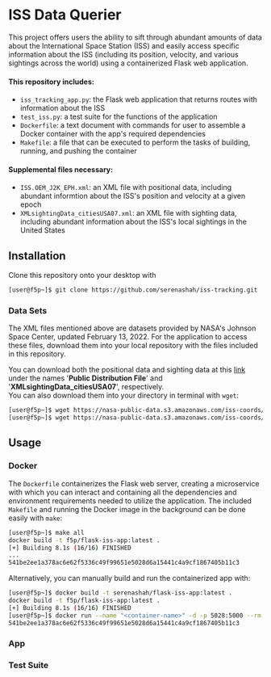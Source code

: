 # ISS Data Querier
This project offers users the ability to sift through abundant amounts of data  about the International Space Station (ISS) and easily access specific information about the ISS (including its position, velocity, and various sightings across the world) using a containerized Flask web application. 
#### This repository includes:
- ```iss_tracking_app.py```: the Flask web application that returns routes with information about the ISS
- ```test_iss.py```: a test suite for the functions of the application
- ```Dockerfile```: a text document with commands for user to assemble a Docker container with the app's required dependencies
- ```Makefile```: a file that can be executed to perform the tasks of building, running, and pushing the container
#### Supplemental files necessary:
- ```ISS.OEM_J2K_EPH.xml```: an XML file with positional data, including abundant informtion about the ISS's position and velocity at a given epoch
- ```XMLsightingData_citiesUSA07.xml```: an XML file with sighting data, including abundant information about the ISS's local sightings in the United States

## Installation
Clone this repository onto your desktop with 
```bash
[user@f5p~]$ git clone https://github.com/serenashah/iss-tracking.git
```
### Data Sets
The XML files mentioned above are datasets provided by NASA's Johnson Space Center, updated February 13, 2022. For the application to access these files, download them into your local repository with the files included in this repository.  

You can download both the positional data and sighting data at this [link](https://data.nasa.gov/Space-Science/ISS_COORDS_2022-02-13/r6u8-bhhq) under the names '**Public Distribution File**' and '**XMLsightingData_citiesUSA07**', respectively.   
You can also download them into your directory in terminal with ```wget```:
```bash
[user@f5p~]$ wget https://nasa-public-data.s3.amazonaws.com/iss-coords/2022-02-13/ISS_OEM/ISS.OEM_J2K_EPH.xml 
[user@f5p~]$ wget https://nasa-public-data.s3.amazonaws.com/iss-coords/2022-02-13/ISS_sightings/XMLsightingData_citiesUSA07.xml 
```
## Usage 
### Docker 
The ```Dockerfile``` containerizes the Flask web server, creating a microservice with which you can interact and containing all the dependencies and environment requirements needed to utilize the application. The included ```Makefile``` and running the Docker image in the background can be done easily with ```make```:
```bash
[user@f5p~]$ make all
docker build -t f5p/flask-iss-app:latest .
[+] Building 8.1s (16/16) FINISHED
...
541be2ee1a378ac6e62f5336c49f99651e5028d6a15441c4a9cf1867405b11c3
```
Alternatively, you can manually build and run the containerized app with:
```bash
[user@f5p~]$ docker build -t serenashah/flask-iss-app:latest .
docker build -t f5p/flask-iss-app:latest .
[+] Building 8.1s (16/16) FINISHED
[user@f5p~]$ docker run --name "<container-name>" -d -p 5028:5000 --rm -v serenashah/flask-iss-app:latest
541be2ee1a378ac6e62f5336c49f99651e5028d6a15441c4a9cf1867405b11c3
```
### App 
### Test Suite 
